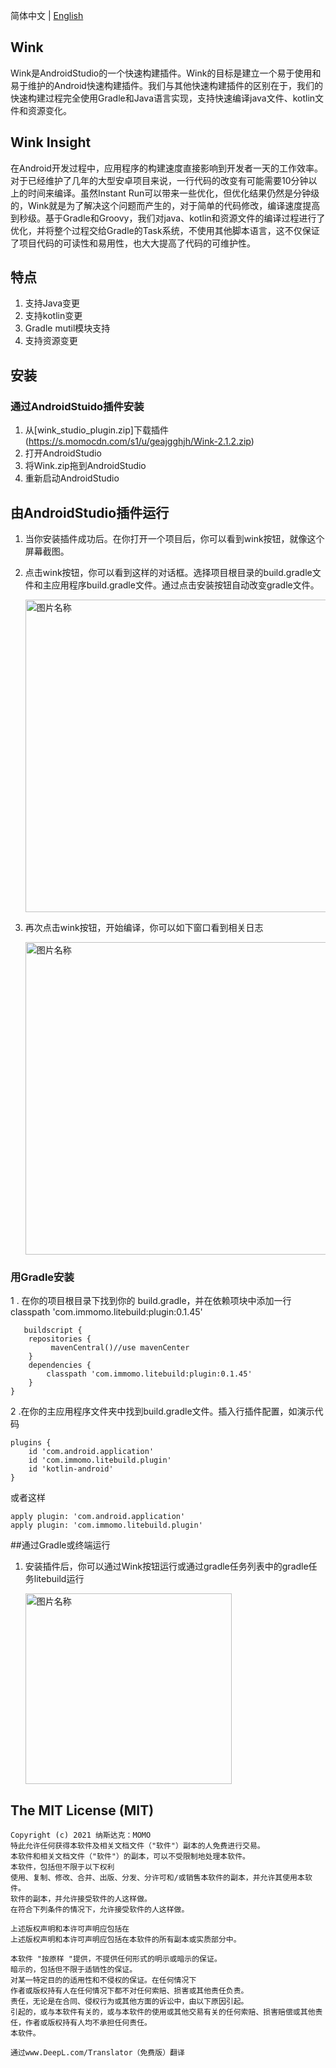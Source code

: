 简体中文 | [English](./README.md)

## Wink

Wink是AndroidStudio的一个快速构建插件。Wink的目标是建立一个易于使用和易于维护的Android快速构建插件。我们与其他快速构建插件的区别在于，我们的快速构建过程完全使用Gradle和Java语言实现，支持快速编译java文件、kotlin文件和资源变化。


## Wink Insight 
在Android开发过程中，应用程序的构建速度直接影响到开发者一天的工作效率。对于已经维护了几年的大型安卓项目来说，一行代码的改变有可能需要10分钟以上的时间来编译。虽然Instant Run可以带来一些优化，但优化结果仍然是分钟级的，Wink就是为了解决这个问题而产生的，对于简单的代码修改，编译速度提高到秒级。基于Gradle和Groovy，我们对java、kotlin和资源文件的编译过程进行了优化，并将整个过程交给Gradle的Task系统，不使用其他脚本语言，这不仅保证了项目代码的可读性和易用性，也大大提高了代码的可维护性。

## 特点 
1. 支持Java变更
2. 支持kotlin变更
3. Gradle mutil模块支持
4. 支持资源变更


## 安装 
### 通过AndroidStuido插件安装
1. 从[wink_studio_plugin.zip]下载插件(https://s.momocdn.com/s1/u/geajgghjh/Wink-2.1.2.zip)
2. 打开AndroidStudio 
3. 将Wink.zip拖到AndroidStudio 
4. 重新启动AndroidStudio

## 由AndroidStudio插件运行
1. 当你安装插件成功后。在你打开一个项目后，你可以看到wink按钮，就像这个屏幕截图。


2. 点击wink按钮，你可以看到这样的对话框。选择项目根目录的build.gradle文件和主应用程序build.gradle文件。通过点击安装按钮自动改变gradle文件。

    <img src="https://s.momocdn.com/s1/u/dcehhhadi/sh_config_dialog.jpeg" width = "500"  alt="图片名称" align=center />


3. 再次点击wink按钮，开始编译，你可以如下窗口看到相关日志

    <img src="https://s.momocdn.com/s1/u/dcehhhadi/sh_console.png" width = "500"  alt="图片名称" align=center />



### 用Gradle安装
1 . 在你的项目根目录下找到你的 build.gradle，并在依赖项块中添加一行 classpath 'com.immomo.litebuild:plugin:0.1.45' 

```
   buildscript {
    repositories {
         mavenCentral()//use mavenCenter
    }
    dependencies {
        classpath 'com.immomo.litebuild:plugin:0.1.45'
    }
}
```
2 .在你的主应用程序文件夹中找到build.gradle文件。插入行插件配置，如演示代码
```
plugins {
    id 'com.android.application'
    id 'com.immomo.litebuild.plugin'
    id 'kotlin-android'
}
```
或者这样

    apply plugin: 'com.android.application'
    apply plugin: 'com.immomo.litebuild.plugin'


##通过Gradle或终端运行
1. 安装插件后，你可以通过Wink按钮运行或通过gradle任务列表中的gradle任务litebuild运行

    <img src="https://s.momocdn.com/s1/u/dcehhhadi/gradle_task_lite_build.png" width = "330" height = "305" alt="图片名称" align=center />


## The MIT License (MIT)
```
Copyright (c) 2021 纳斯达克：MOMO
特此允许任何获得本软件及相关文档文件（"软件"）副本的人免费进行交易。
本软件和相关文档文件（"软件"）的副本，可以不受限制地处理本软件。
本软件，包括但不限于以下权利
使用、复制、修改、合并、出版、分发、分许可和/或销售本软件的副本，并允许其使用本软件。
软件的副本，并允许接受软件的人这样做。
在符合下列条件的情况下，允许接受软件的人这样做。

上述版权声明和本许可声明应包括在
上述版权声明和本许可声明应包括在本软件的所有副本或实质部分中。

本软件 "按原样 "提供，不提供任何形式的明示或暗示的保证。
暗示的，包括但不限于适销性的保证。
对某一特定目的的适用性和不侵权的保证。在任何情况下
作者或版权持有人在任何情况下都不对任何索赔、损害或其他责任负责。
责任，无论是在合同、侵权行为或其他方面的诉讼中，由以下原因引起。
引起的，或与本软件有关的，或与本软件的使用或其他交易有关的任何索赔、损害赔偿或其他责任，作者或版权持有人均不承担任何责任。
本软件。

通过www.DeepL.com/Translator（免费版）翻译
```
    
